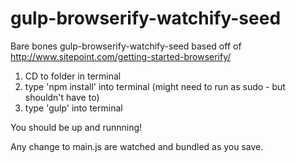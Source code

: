 gulp-browserify-watchify-seed
=============================

Bare bones gulp-browserify-watchify-seed based off of http://www.sitepoint.com/getting-started-browserify/

1) CD to folder in terminal
2) type 'npm install' into terminal (might need to run as sudo - but shouldn't have to)
3) type 'gulp' into terminal

You should be up and runnning!

Any change to main.js are watched and bundled as you save. 
